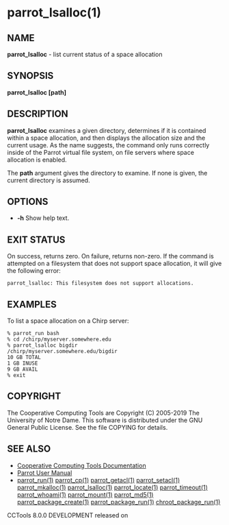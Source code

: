






















# parrot_lsalloc(1)

## NAME
**parrot_lsalloc** - list current status of a space allocation

## SYNOPSIS
****parrot_lsalloc [path]****

## DESCRIPTION

**parrot_lsalloc** examines a given directory, determines if it is
contained within a space allocation, and then displays the allocation
size and the current usage. As the name suggests, the command only runs
correctly inside of the Parrot virtual file system, on file servers where space allocation is enabled.

The **path** argument gives the directory to examine.
If none is given, the current directory is assumed.

## OPTIONS


- **-h** Show help text.



## EXIT STATUS
On success, returns zero.  On failure, returns non-zero.
If the command is attempted on a filesystem that does not support
space allocation, it will give the following error:

```
parrot_lsalloc: This filesystem does not support allocations.
```

## EXAMPLES

To list a space allocation on a Chirp server:

```
% parrot_run bash
% cd /chirp/myserver.somewhere.edu
% parrot_lsalloc bigdir
/chirp/myserver.somewhere.edu/bigdir
10 GB TOTAL
1 GB INUSE
9 GB AVAIL
% exit
```

## COPYRIGHT

The Cooperative Computing Tools are Copyright (C) 2005-2019 The University of Notre Dame.  This software is distributed under the GNU General Public License.  See the file COPYING for details.

## SEE ALSO


- [Cooperative Computing Tools Documentation]("../index.html")
- [Parrot User Manual]("../parrot.html")
- [parrot_run(1)](parrot_run.md) [parrot_cp(1)](parrot_cp.md) [parrot_getacl(1)](parrot_getacl.md)  [parrot_setacl(1)](parrot_setacl.md)  [parrot_mkalloc(1)](parrot_mkalloc.md)  [parrot_lsalloc(1)](parrot_lsalloc.md)  [parrot_locate(1)](parrot_locate.md)  [parrot_timeout(1)](parrot_timeout.md)  [parrot_whoami(1)](parrot_whoami.md)  [parrot_mount(1)](parrot_mount.md)  [parrot_md5(1)](parrot_md5.md)  [parrot_package_create(1)](parrot_package_create.md)  [parrot_package_run(1)](parrot_package_run.md)  [chroot_package_run(1)](chroot_package_run.md)


CCTools 8.0.0 DEVELOPMENT released on 

